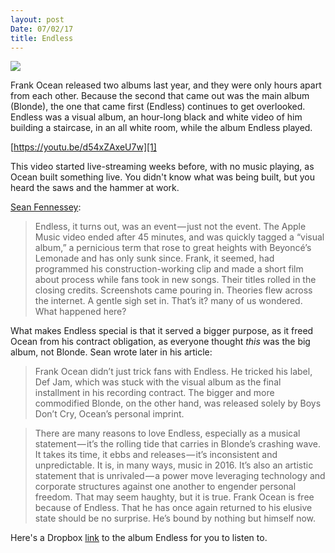```yaml
---
layout: post
Date: 07/02/17
title: Endless
---
```


![][image-1]

Frank Ocean released two albums last year, and they were only hours apart from each other. Because the second that came out was the main album (Blonde), the one that came first (Endless) continues to get overlooked. Endless was a visual album, an hour-long black and white video of him building a staircase, in an all white room, while the album Endless played.

[https://youtu.be/d54xZAxeU7w][1]

This video started live-streaming weeks before, with no music playing, as Ocean built something live. You didn't know what was being built, but you heard the saws and the hammer at work.

[Sean Fennessey][2]:

> Endless, it turns out, was an event — just not the event. The Apple Music video ended after 45 minutes, and was quickly tagged a “visual album,” a pernicious term that rose to great heights with Beyoncé’s Lemonade and has only sunk since. Frank, it seemed, had programmed his construction-working clip and made a short film about process while fans took in new songs. Their titles rolled in the closing credits. Screenshots came pouring in. Theories flew across the internet. A gentle sigh set in. That’s it? many of us wondered. What happened here?

What makes Endless special is that it served a bigger purpose, as it freed Ocean from his contract obligation, as everyone thought *this* was the big album, not Blonde. Sean wrote later in his article:

> Frank Ocean didn’t just trick fans with Endless. He tricked his label, Def Jam, which was stuck with the visual album as the final installment in his recording contract. The bigger and more commodified Blonde, on the other hand, was released solely by Boys Don’t Cry, Ocean’s personal imprint.

> There are many reasons to love Endless, especially as a musical statement — it’s the rolling tide that carries in Blonde’s crashing wave. It takes its time, it ebbs and releases — it’s inconsistent and unpredictable. It is, in many ways, music in 2016. It’s also an artistic statement that is unrivaled — a power move leveraging technology and corporate structures against one another to engender personal freedom. That may seem haughty, but it is true. Frank Ocean is free because of Endless. That he has once again returned to his elusive state should be no surprise. He’s bound by nothing but himself now.

Here's a Dropbox [link][3] to the album Endless for you to listen to.

[1]:	https://youtu.be/d54xZAxeU7w
[2]:	https://theringer.com/the-other-frank-ocean-album-is-the-most-important-album-of-2016-dec627574467
[3]:	https://www.dropbox.com/sh/wf8nozw7fmht7id/AACNee0JTJ8avdgbtc2Robgaa?dl=0

[image-1]:	http://images.complex.com/complex/image/upload/c_crop,h_610,w_1215,x_5,y_0/y_aptp4a.jpg